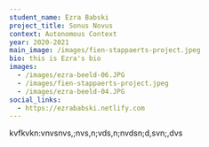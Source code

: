 ```yaml
---
student_name: Ezra Babski
project_title: Sonus Novus
context: Autonomous Context
year: 2020-2021
main_image: /images/fien-stappaerts-project.jpeg
bio: this is Ezra's bio
images:
  - /images/ezra-beeld-06.JPG
  - /images/fien-stappaerts-project.jpeg
  - /images/ezra-beeld-04.JPG
social_links:
  - https://ezrababski.netlify.com
---
```


kvfkvkn:vnvsnvs,;nvs,n;vds,n;nvdsn;d,svn;,dvs
